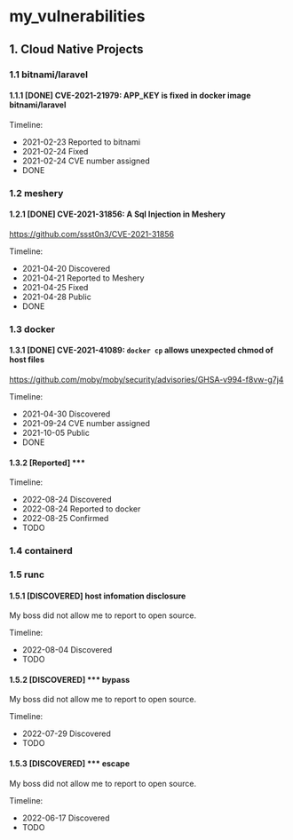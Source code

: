 # my_vulnerabilities

## 1. Cloud Native Projects
### 1.1 bitnami/laravel
#### 1.1.1 [DONE] CVE-2021-21979: APP_KEY is fixed in docker image bitnami/laravel

Timeline:
* 2021-02-23 Reported to bitnami
* 2021-02-24 Fixed
* 2021-02-24 CVE number assigned
* DONE

### 1.2 meshery
#### 1.2.1 [DONE] CVE-2021-31856: A Sql Injection in Meshery
https://github.com/ssst0n3/CVE-2021-31856

Timeline:
* 2021-04-20 Discovered
* 2021-04-21 Reported to Meshery
* 2021-04-25 Fixed
* 2021-04-28 Public
* DONE

###  1.3 docker
#### 1.3.1 [DONE] CVE-2021-41089: `docker cp` allows unexpected chmod of host files
https://github.com/moby/moby/security/advisories/GHSA-v994-f8vw-g7j4

Timeline:
* 2021-04-30 Discovered
* 2021-09-24 CVE number assigned
* 2021-10-05 Public
* DONE

#### 1.3.2 [Reported] *** 

Timeline:
* 2022-08-24 Discovered
* 2022-08-24 Reported to docker
* 2022-08-25 Confirmed
* TODO

### 1.4 containerd

### 1.5 runc
#### 1.5.1 [DISCOVERED] host infomation disclosure
My boss did not allow me to report to open source.

Timeline:
* 2022-08-04 Discovered
* TODO

#### 1.5.2 [DISCOVERED] *** bypass
My boss did not allow me to report to open source.

Timeline:
* 2022-07-29 Discovered
* TODO

#### 1.5.3 [DISCOVERED] *** escape
My boss did not allow me to report to open source.

Timeline:
* 2022-06-17 Discovered
* TODO
